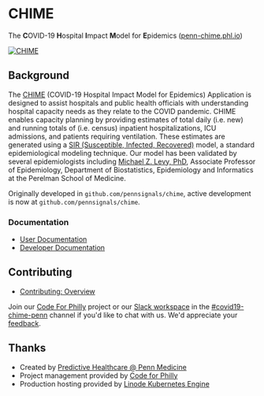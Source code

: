 # CHIME

The **C**OVID-19 **H**ospital **I**mpact **M**odel for **E**pidemics ([penn-chime.phl.io](http://penn-chime.phl.io/))

[![CHIME](https://user-images.githubusercontent.com/1069047/76693244-5e07e980-6638-11ea-9e02-1c265c86fd2b.gif)](http://predictivehealthcare.pennmedicine.org/chime)

## Background
The [CHIME](https://penn-chime.phl.io/) (COVID-19 Hospital Impact Model for Epidemics) Application is designed to assist hospitals and public health officials with understanding hospital capacity needs as they relate to the COVID pandemic. CHIME enables capacity planning by providing estimates of total daily (i.e. new) and running totals of (i.e. census) inpatient hospitalizations, ICU admissions, and patients requiring ventilation. These estimates are generated using a [SIR (Susceptible, Infected, Recovered)](https://mathworld.wolfram.com/SIRModel.html) model, a standard epidemiological modeling technique. Our model has been validated by several epidemiologists including [Michael Z. Levy, PhD](https://www.dbei.med.upenn.edu/bio/michael-z-levy-phd), Associate Professor of Epidemiology, Department of Biostatistics, Epidemiology and Informatics at the Perelman School of Medicine.

Originally developed in `github.com/pennsignals/chime`, active development is now at `github.com/pennsignals/chime`.

### Documentation

- [User Documentation](https://code-for-philly.gitbook.io/chime/)
- [Developer Documentation](https://codeforphilly.github.io/chime/)

## Contributing

- [Contributing: Overview](https://codeforphilly.github.io/chime/CONTRIBUTING.html)

Join our [Code For Philly](https://codeforphilly.org/projects/chime) project or our [Slack workspace](https://codeforphilly.org/chat) in the [#covid19-chime-penn](https://codeforphilly.org/chat/covid19-chime-penn) channel if you'd like to chat with us. We'd appreciate your [feedback](http://predictivehealthcare.pennmedicine.org/contact/).

## Thanks

- Created by [Predictive Healthcare @ Penn Medicine](http://predictivehealthcare.pennmedicine.org/)
- Project management provided by [Code for Philly](https://codeforphilly.org/)
- Production hosting provided by [Linode Kubernetes Engine](https://www.linode.com/products/kubernetes/)
